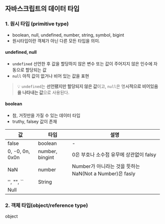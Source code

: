 
## 자바스크립트의 데이터 타입
### 1.  원시 타입 (primitive type)
- boolean, null, undefined, number, string, symbol, bigint
- 원시타입이란 객체가 아닌 다른 모든 타입을 의미.    
#### undefined, null
- `undefined` 선언한 후 값을 할당하지 않은 변수 또는 값이 주어지지 않은 인수에 자동으로 할당되는 값
- `null` 아직 값이 없거나 비어 있는 값을 표현
> 💡 `undefined`는 **선언됐지만 할당되지 않은 값**이고, `null`은 명**시적으로 비어있음을 나타내는 값**으로 사용된다.
#### boolean
- 참, 거짓만을 가질 수 있는 데이터 타입
- truthy, falsey 값이 존재
  

| 값               | 타입              | 설명                                           |
| --------------- | --------------- | -------------------------------------------- |
| false           | boolean         | -                                            |
| 0, -0, 0n, 0x0n | number, bingint | 0은 부호나 소수점 유무에 상관없이 falsy                    |
| NaN             | number          | Number가 아니라는 것을 뜻하는 NaN(Not a Number)은 fasly |
| '', "", ``      | String          |                                              |
| Null            |                 |                                              |





### 2. 객체 타입(object/reference type)
   object
